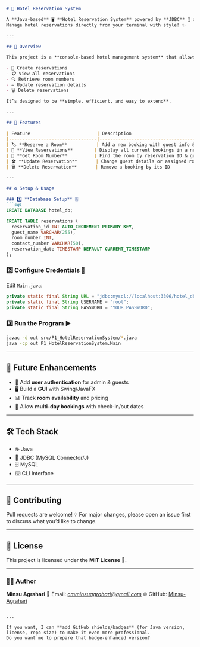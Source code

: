````markdown
# 🏨 Hotel Reservation System

A **Java-based** 🖥️ **Hotel Reservation System** powered by **JDBC** 🔌 and **MySQL** 🗄️.  
Manage hotel reservations directly from your terminal with style! ✨

---

## 📜 Overview

This project is a **console-based hotel management system** that allows hotel staff to:

- 📝 Create reservations  
- 📋 View all reservations  
- 🔍 Retrieve room numbers  
- ✏️ Update reservation details  
- 🗑️ Delete reservations  

It’s designed to be **simple, efficient, and easy to extend**.

---

## 🚀 Features

| Feature                         | Description                                               |
|---------------------------------|-----------------------------------------------------------|
| 🏷️ **Reserve a Room**           | Add a new booking with guest info & room details         |
| 📄 **View Reservations**        | Display all current bookings in a neat table             |
| 🔎 **Get Room Number**          | Find the room by reservation ID & guest name             |
| 🛠️ **Update Reservation**       | Change guest details or assigned room                    |
| 🗑️ **Delete Reservation**       | Remove a booking by its ID                               |

---

## ⚙️ Setup & Usage

### 1️⃣ **Database Setup** 🗄️
```sql
CREATE DATABASE hotel_db;

CREATE TABLE reservations (
  reservation_id INT AUTO_INCREMENT PRIMARY KEY,
  guest_name VARCHAR(255),
  room_number INT,
  contact_number VARCHAR(50),
  reservation_date TIMESTAMP DEFAULT CURRENT_TIMESTAMP
);
````

### 2️⃣ **Configure Credentials** 🔑

Edit `Main.java`:

```java
private static final String URL = "jdbc:mysql://localhost:3306/hotel_db";
private static final String USERNAME = "root";
private static final String PASSWORD = "YOUR_PASSWORD";
```

### 3️⃣ **Run the Program** ▶️

```bash
javac -d out src/P1_HotelReservationSystem/*.java
java -cp out P1_HotelReservationSystem.Main
```

---

## 📅 Future Enhancements

* 🔐 Add **user authentication** for admin & guests
* 🖥️ Build a **GUI** with Swing/JavaFX
* 📊 Track **room availability** and pricing
* 📅 Allow **multi-day bookings** with check-in/out dates

---

## 🛠️ Tech Stack

* ☕ Java
* 🔌 JDBC (MySQL Connector/J)
* 🗄️ MySQL
* ⌨️ CLI Interface

---

## 🤝 Contributing

Pull requests are welcome! 💡
For major changes, please open an issue first to discuss what you’d like to change.

---

## 📜 License

This project is licensed under the **MIT License** 📄.

---

### 👨‍💻 Author

**Minsu Agrahari**
💌 Email: *[cmminsuagrahari@gmail.com](mailto:your.email@example.com)*
🌐 GitHub: [Minsu-Agrahari](https://github.com/Minsu-Agrahari)

```

---

If you want, I can **add GitHub shields/badges** (for Java version, license, repo size) to make it even more professional.  
Do you want me to prepare that badge-enhanced version?
```
